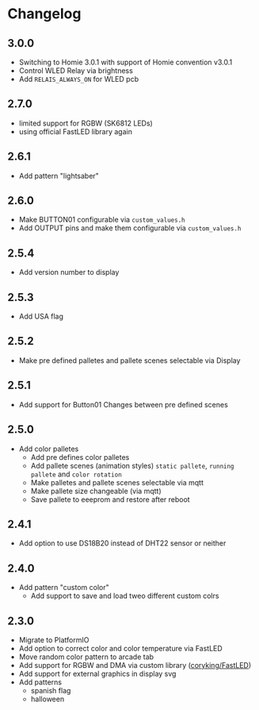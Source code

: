 # Changelog

## 3.0.0

* Switching to Homie 3.0.1 with support of Homie convention v3.0.1
* Control WLED Relay via brightness
* Add `RELAIS_ALWAYS_ON` for WLED pcb

## 2.7.0

* limited support for RGBW (SK6812 LEDs)
* using official FastLED library again

## 2.6.1

* Add pattern "lightsaber"

## 2.6.0

* Make BUTTON01 configurable via `custom_values.h`
* Add OUTPUT pins and make them configurable via `custom_values.h`

## 2.5.4

* Add version number to display

## 2.5.3

* Add USA flag

## 2.5.2

* Make pre defined palletes and pallete scenes selectable via Display

## 2.5.1

* Add support for Button01
  Changes between pre defined scenes

## 2.5.0

* Add color palletes
  * Add pre defines color palletes
  * Add pallete scenes (animation styles) `static pallete`, `running pallete` and `color rotation`
  * Make palletes and pallete scenes selectable via mqtt
  * Make pallete size changeable (via mqtt)
  * Save pallete to eeeprom and restore after reboot

## 2.4.1

* Add option to use DS18B20 instead of DHT22 sensor or neither

## 2.4.0

* Add pattern "custom color"
  * Add support to save and load tweo different custom colrs

## 2.3.0

* Migrate to PlatformIO
* Add option to correct color and color temperature via FastLED
* Move random color pattern to arcade tab
* Add support for RGBW and DMA via custom library ([coryking/FastLED](https://github.com/coryking/FastLED))
* Add support for external graphics in display svg
* Add patterns
  * spanish flag
  * halloween
